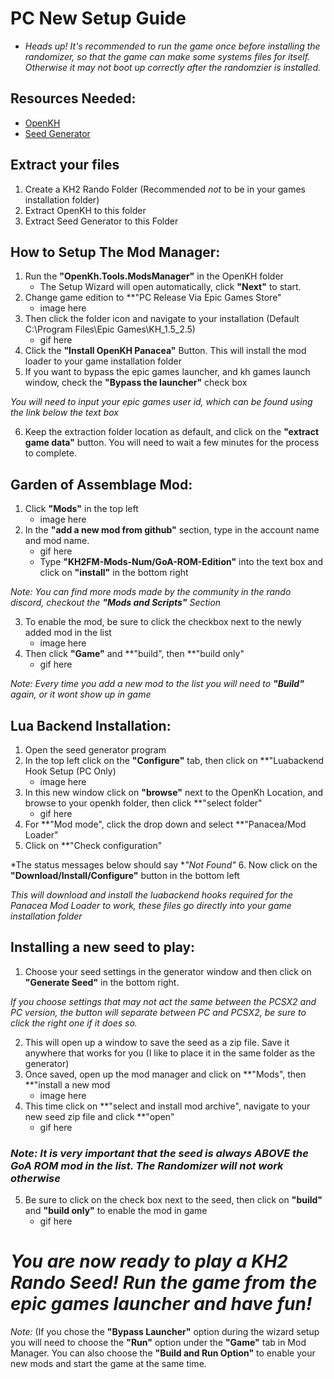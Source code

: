 # PC New Setup Guide

* *Heads up! It's recommended to run the game once before installing the randomizer, so that the game can make some systems files for itself. Otherwise it may not boot up correctly after the randomzier is installed.*

## Resources Needed:
* [OpenKH](https://github.com/OpenKH/OpenKh/releases/download/release-412/openkh-build1892.zip)
* [Seed Generator](https://github.com/tommadness/KH2Randomizer/releases/latest/download/Kingdom.Hearts.II.Final.Mix.Randomizer.zip)

## Extract your files
1. Create a KH2 Rando Folder (Recommended *not* to be in your games installation folder)
2. Extract OpenKH to this folder
3. Extract Seed Generator to this Folder

## How to Setup The Mod Manager:
1. Run the **"OpenKh.Tools.ModsManager"** in the OpenKH folder 
	- The Setup Wizard will open automatically, click **"Next"** to start.
2. Change game edition to **"PC Release Via Epic Games Store"
	- image here
3. Then click the folder icon and navigate to your installation (Default C:\Program Files\Epic Games\KH_1.5_2.5)
	- gif here
4. Click the **"Install OpenKH Panacea"** Button. This will install the mod loader to your game installation folder
5. If you want to bypass the epic games launcher, and kh games launch window, check the **"Bypass the launcher"** check box

*You will need to input your epic games user id, which can be found using the link below the text box*

6. Keep the extraction folder location as default, and click on the **"extract game data"** button. You will need to wait a few minutes for the process to complete.

## Garden of Assemblage Mod:
1. Click **"Mods"** in the top left
	- image here
2. In the **"add a new mod from github"** section, type in the account name and mod name.
	- gif here
	- Type **"KH2FM-Mods-Num/GoA-ROM-Edition"** into the text box and click on **"install"** in the bottom right

*Note: You can find more mods made by the community in the rando discord, checkout the **"Mods and Scripts"** Section*

3. To enable the mod, be sure to click the checkbox next to the newly added mod in the list
	- image here
4. Then click **"Game"** and **"build", then **"build only"
	- gif here

*Note: Every time you add a new mod to the list you will need to **"Build"** again, or it wont show up in game*

## Lua Backend Installation:
1. Open the seed generator program
2. In the top left click on the **"Configure"** tab, then click on **"Luabackend Hook Setup (PC Only)
	- image here
3. In this new window click on **"browse"** next to the OpenKh Location, and browse to your openkh folder, then click **"select folder"
	- gif here
4. For **"Mod mode", click the drop down and select **"Panacea/Mod Loader"
5. Click on **"Check configuration"

*The status messages below should say **"Not Found"*
6. Now click on the **"Download/Install/Configure"** button in the bottom left

*This will download and install the luabackend hooks required for the Panacea Mod Loader to work, these files go directly into your game installation folder*

## Installing a new seed to play:
1. Choose your seed settings in the generator window and then click on **"Generate Seed"** in the bottom right.

*If you choose settings that may not act the same between the PCSX2 and PC version, the button will separate between PC and PCSX2, be sure to click the right one if it does so.*

2. This will open up a window to save the seed as a zip file. Save it anywhere that works for you (I like to place it in the same folder as the generator)
3. Once saved, open up the mod manager and click on **"Mods", then **"install a new mod
	- image here
4. This time click on **"select and install mod archive", navigate to your new seed zip file and click **"open"
	- gif here

### *Note: It is very important that the seed is always ABOVE the GoA ROM mod in the list. The Randomizer will not work otherwise*

5. Be sure to click on the check box next to the seed, then click on **"build"** and **"build only"** to enable the mod in game
	- gif here

# *You are now ready to play a KH2 Rando Seed! Run the game from the epic games launcher and have fun!*

*Note:* (If you chose the **"Bypass Launcher"** option during the wizard setup you will need to choose the **"Run"** option under the **"Game"** tab in Mod Manager. You can also choose the **"Build and Run Option"** to enable your new mods and start the game at the same time.
